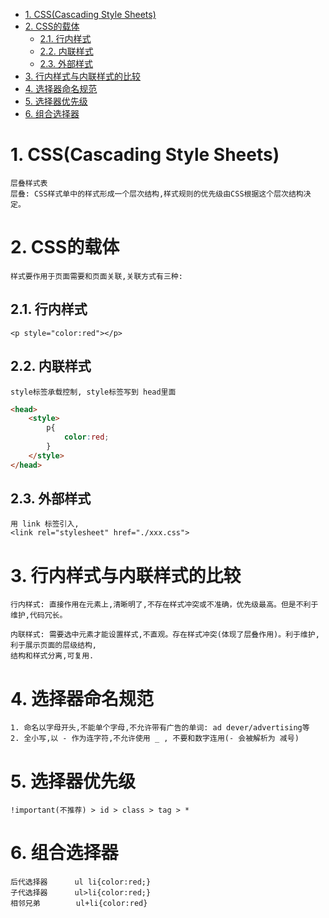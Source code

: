 <!-- TOC -->

- [1. CSS(Cascading Style Sheets)](#1-csscascading-style-sheets)
- [2. CSS的载体](#2-css的载体)
    - [2.1. 行内样式](#21-行内样式)
    - [2.2. 内联样式](#22-内联样式)
    - [2.3. 外部样式](#23-外部样式)
- [3. 行内样式与内联样式的比较](#3-行内样式与内联样式的比较)
- [4. 选择器命名规范](#4-选择器命名规范)
- [5. 选择器优先级](#5-选择器优先级)
- [6. 组合选择器](#6-组合选择器)

<!-- /TOC -->

# 1. CSS(Cascading Style Sheets)

    层叠样式表
    层叠: CSS样式单中的样式形成一个层次结构,样式规则的优先级由CSS根据这个层次结构决定。

# 2. CSS的载体

    样式要作用于页面需要和页面关联,关联方式有三种:

## 2.1. 行内样式

    <p style="color:red"></p>

## 2.2. 内联样式

    style标签承载控制, style标签写到 head里面
```html
<head>
    <style>
        p{
            color:red;
        }
    </style>
</head>
```

## 2.3. 外部样式

    用 link 标签引入,
    <link rel="stylesheet" href="./xxx.css">

# 3. 行内样式与内联样式的比较

    行内样式: 直接作用在元素上,清晰明了,不存在样式冲突或不准确，优先级最高。但是不利于维护,代码冗长。    

    内联样式: 需要选中元素才能设置样式,不直观。存在样式冲突(体现了层叠作用)。利于维护,利于展示页面的层级结构,
    结构和样式分离,可复用.

# 4. 选择器命名规范

    1. 命名以字母开头,不能单个字母,不允许带有广告的单词: ad dever/advertising等
    2. 全小写,以 - 作为连字符,不允许使用 _ , 不要和数字连用(- 会被解析为 减号)

# 5. 选择器优先级

    !important(不推荐) > id > class > tag > *

# 6. 组合选择器

    后代选择器      ul li{color:red;}
    子代选择器      ul>li{color:red;}
    相邻兄弟        ul+li{color:red}

    